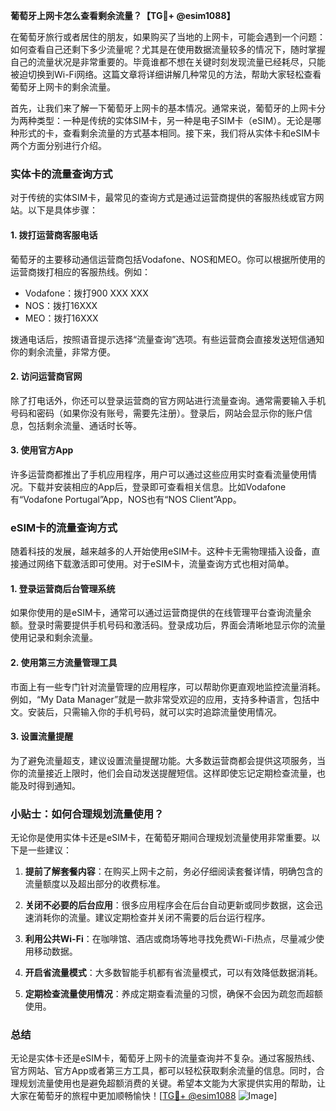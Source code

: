**葡萄牙上网卡怎么查看剩余流量？【TG💪+ @esim1088】**

在葡萄牙旅行或者居住的朋友，如果购买了当地的上网卡，可能会遇到一个问题：如何查看自己还剩下多少流量呢？尤其是在使用数据流量较多的情况下，随时掌握自己的流量状况是非常重要的。毕竟谁都不想在关键时刻发现流量已经耗尽，只能被迫切换到Wi-Fi网络。这篇文章将详细讲解几种常见的方法，帮助大家轻松查看葡萄牙上网卡的剩余流量。

首先，让我们来了解一下葡萄牙上网卡的基本情况。通常来说，葡萄牙的上网卡分为两种类型：一种是传统的实体SIM卡，另一种是电子SIM卡（eSIM）。无论是哪种形式的卡，查看剩余流量的方式基本相同。接下来，我们将从实体卡和eSIM卡两个方面分别进行介绍。

### 实体卡的流量查询方式

对于传统的实体SIM卡，最常见的查询方式是通过运营商提供的客服热线或官方网站。以下是具体步骤：

#### 1. 拨打运营商客服电话
葡萄牙的主要移动通信运营商包括Vodafone、NOS和MEO。你可以根据所使用的运营商拨打相应的客服热线。例如：
- Vodafone：拨打900 XXX XXX
- NOS：拨打16XXX
- MEO：拨打16XXX

拨通电话后，按照语音提示选择“流量查询”选项。有些运营商会直接发送短信通知你的剩余流量，非常方便。

#### 2. 访问运营商官网
除了打电话外，你还可以登录运营商的官方网站进行流量查询。通常需要输入手机号码和密码（如果你没有账号，需要先注册）。登录后，网站会显示你的账户信息，包括剩余流量、通话时长等。

#### 3. 使用官方App
许多运营商都推出了手机应用程序，用户可以通过这些应用实时查看流量使用情况。下载并安装相应的App后，登录即可查看相关信息。比如Vodafone有“Vodafone Portugal”App，NOS也有“NOS Client”App。

### eSIM卡的流量查询方式

随着科技的发展，越来越多的人开始使用eSIM卡。这种卡无需物理插入设备，直接通过网络下载激活即可使用。对于eSIM卡，流量查询方式也相对简单。

#### 1. 登录运营商后台管理系统
如果你使用的是eSIM卡，通常可以通过运营商提供的在线管理平台查询流量余额。登录时需要提供手机号码和激活码。登录成功后，界面会清晰地显示你的流量使用记录和剩余流量。

#### 2. 使用第三方流量管理工具
市面上有一些专门针对流量管理的应用程序，可以帮助你更直观地监控流量消耗。例如，“My Data Manager”就是一款非常受欢迎的应用，支持多种语言，包括中文。安装后，只需输入你的手机号码，就可以实时追踪流量使用情况。

#### 3. 设置流量提醒
为了避免流量超支，建议设置流量提醒功能。大多数运营商都会提供这项服务，当你的流量接近上限时，他们会自动发送提醒短信。这样即使忘记定期检查流量，也能及时得到通知。

### 小贴士：如何合理规划流量使用？

无论你是使用实体卡还是eSIM卡，在葡萄牙期间合理规划流量使用非常重要。以下是一些建议：

1. **提前了解套餐内容**：在购买上网卡之前，务必仔细阅读套餐详情，明确包含的流量额度以及超出部分的收费标准。
   
2. **关闭不必要的后台应用**：很多应用程序会在后台自动更新或同步数据，这会迅速消耗你的流量。建议定期检查并关闭不需要的后台运行程序。

3. **利用公共Wi-Fi**：在咖啡馆、酒店或商场等地寻找免费Wi-Fi热点，尽量减少使用移动数据。

4. **开启省流量模式**：大多数智能手机都有省流量模式，可以有效降低数据消耗。

5. **定期检查流量使用情况**：养成定期查看流量的习惯，确保不会因为疏忽而超额使用。

### 总结

无论是实体卡还是eSIM卡，葡萄牙上网卡的流量查询并不复杂。通过客服热线、官方网站、官方App或者第三方工具，都可以轻松获取剩余流量的信息。同时，合理规划流量使用也是避免超额消费的关键。希望本文能为大家提供实用的帮助，让大家在葡萄牙的旅程中更加顺畅愉快！[[TG💪+ @esim1088](https://t.me/s/esim1088) ![Image](https://i.postimg.cc/4NQfJmqS/Snipaste-2025-05-13-00-14-12.png)]